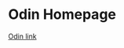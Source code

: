 # Odin Homepage

[Odin link](https://www.theodinproject.com/lessons/node-path-advanced-html-and-css-homepage)

